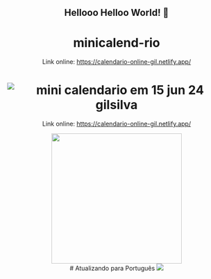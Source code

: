 <span align="center">

##  Hellooo Helloo World! 👋 
# minicalend-rio
Link online: https://calendario-online-gil.netlify.app/
# ![mini calendario em 15 jun 24 gilsilva](https://github.com/Giljared/minicalend-rio/assets/64940515/58ecd5cf-edc9-4429-afee-bf49997d043f)
Link online: https://calendario-online-gil.netlify.app/
</span>

<div align="center">
<img src="https://github.com/Giljared/minicalend-rio/assets/64940515/58ecd5cf-edc9-4429-afee-bf49997d043f" width="300px"/>
</div>

<div align="center">
  # Atualizando para Português
<img src="https://github.com/Giljared/minicalend-rio/assets/64940515/3f009e42-c005-4993-a571-5aa5097b18ee" />
</div>
